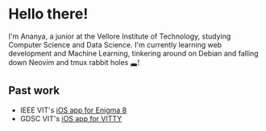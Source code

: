 # Hello there!

I'm Ananya, a junior at the Vellore Institute of Technology, studying Computer Science and Data Science. I'm currently learning web development 
and Machine Learning, tinkering around on Debian and falling down Neovim and tmux rabbit holes [🕳](https://www.youtube.com/watch?v=keD0IJP4Dtw&t=173s)!

## Past work

- IEEE VIT's [iOS app for Enigma 8](https://github.com/IEEE-VIT/enigma8-iOS)
- GDSC VIT's [iOS app for VITTY](https://github.com/GDGVIT/vitty-ios)


<!---
ananya190/ananya190 is a ✨ special ✨ repository because its `README.md` (this file) appears on your GitHub profile.
You can click the Preview link to take a look at your changes.
--->
